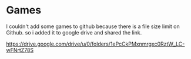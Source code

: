 # Games
I couldn't add some games to github because there is a file size limit on Github. so i added it to google drive and shared the link.

https://drive.google.com/drive/u/0/folders/1ePcCkPMxnmrgxc0RztW_LC-wFNrtZ78S
